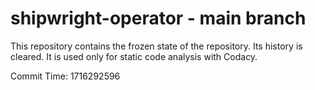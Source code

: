 # shipwright-operator - main branch

This repository contains the frozen state of the repository.
Its history is cleared. It is used only for static code
analysis with Codacy.

Commit Time: 1716292596